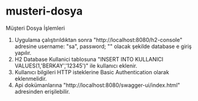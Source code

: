 # musteri-dosya
Müşteri Dosya İşlemleri

1) Uygulama çalıştırıldıktan sonra "http://localhost:8080/h2-console" adresine username: "sa", password; "" olacak şekilde database e giriş yapılır.
2) H2 Database Kullanici tablosuna "INSERT INTO KULLANICI VALUES(1,'BERKAY','12345')" ile kullanıcı eklenir.
3) Kullanıcı bilgileri HTTP isteklerine Basic Authentication olarak eklenmelidir.
4) Api dokümanlarına "http://localhost:8080/swagger-ui/index.html" adresinden erişilebilir.
